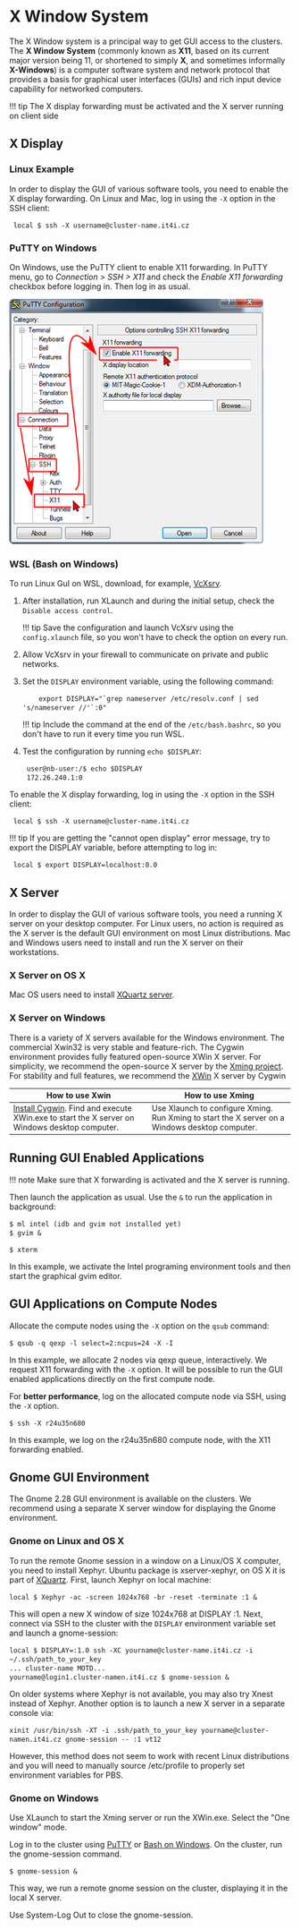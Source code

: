 # X Window System

The X Window system is a principal way to get GUI access to the clusters. The **X Window System** (commonly known as **X11**, based on its current major version being 11, or shortened to simply **X**, and sometimes informally **X-Windows**) is a computer software system and network protocol that provides a basis for graphical user interfaces (GUIs) and rich input device capability for networked computers.

!!! tip
    The X display forwarding must be activated and the X server running on client side

## X Display

### Linux Example

In order to display the GUI of various software tools, you need to enable the X display forwarding. On Linux and Mac, log in using the `-X` option in the SSH client:

```console
 local $ ssh -X username@cluster-name.it4i.cz
```

### PuTTY on Windows

On Windows, use the PuTTY client to enable X11 forwarding. In PuTTY menu, go to _Connection > SSH > X11_ and check the _Enable X11 forwarding_ checkbox before logging in. Then log in as usual.

![](../../../img/cygwinX11forwarding.png)

### WSL (Bash on Windows)

To run Linux GuI on WSL, download, for example, [VcXsrv][a].

1. After installation, run XLaunch and during the initial setup, check the `Disable access control`.

    !!! tip
        Save the configuration and launch VcXsrv using the `config.xlaunch` file, so you won't have to check the option on every run.

1. Allow VcXsrv in your firewall to communicate on private and public networks.

1. Set the `DISPLAY` environment variable, using the following command:

    ```console
        export DISPLAY="`grep nameserver /etc/resolv.conf | sed 's/nameserver //'`:0"
    ```

    !!! tip
        Include the command at the end of the `/etc/bash.bashrc`, so you don't have to run it every time you run WSL.

1. Test the configuration by running `echo $DISPLAY`:

    ```code
     user@nb-user:/$ echo $DISPLAY
     172.26.240.1:0
    ```

To enable the X display forwarding, log in using the `-X` option in the SSH client:

```console
 local $ ssh -X username@cluster-name.it4i.cz
```

!!! tip
    If you are getting the "cannot open display" error message, try to export the DISPLAY variable, before attempting to log in:

```console
 local $ export DISPLAY=localhost:0.0
```

## X Server

In order to display the GUI of various software tools, you need a running X server on your desktop computer. For Linux users, no action is required as the X server is the default GUI environment on most Linux distributions. Mac and Windows users need to install and run the X server on their workstations.

### X Server on OS X

Mac OS users need to install [XQuartz server][d].

### X Server on Windows

There is a variety of X servers available for the Windows environment. The commercial Xwin32 is very stable and feature-rich. The Cygwin environment provides fully featured open-source XWin X server. For simplicity, we recommend the open-source X server by the [Xming project][e]. For stability and full features, we recommend the [XWin][f] X server by Cygwin

| How to use Xwin | How to use Xming |
|--- | --- |
| [Install Cygwin][g]. Find and execute XWin.exe to start the X server on Windows desktop computer. | Use Xlaunch to configure Xming. Run Xming to start the X server on a Windows desktop computer. |

## Running GUI Enabled Applications

!!! note
    Make sure that X forwarding is activated and the X server is running.

Then launch the application as usual. Use the `&` to run the application in background:

```console
$ ml intel (idb and gvim not installed yet)
$ gvim &
```

```console
$ xterm
```

In this example, we activate the Intel programing environment tools and then start the graphical gvim editor.

## GUI Applications on Compute Nodes

Allocate the compute nodes using the `-X` option on the `qsub` command:

```console
$ qsub -q qexp -l select=2:ncpus=24 -X -I
```

In this example, we allocate 2 nodes via qexp queue, interactively. We request X11 forwarding with the `-X` option. It will be possible to run the GUI enabled applications directly on the first compute node.

For **better performance**, log on the allocated compute node via SSH, using the `-X` option.

```console
$ ssh -X r24u35n680
```

In this example, we log on the r24u35n680 compute node, with the X11 forwarding enabled.

## Gnome GUI Environment

The Gnome 2.28 GUI environment is available on the clusters. We recommend using a separate X server window for displaying the Gnome environment.

### Gnome on Linux and OS X

To run the remote Gnome session in a window on a Linux/OS X computer, you need to install Xephyr. Ubuntu package is
xserver-xephyr, on OS X it is part of [XQuartz][i]. First, launch Xephyr on local machine:

```console
local $ Xephyr -ac -screen 1024x768 -br -reset -terminate :1 &
```

This will open a new X window of size 1024x768 at DISPLAY :1. Next, connect via SSH to the cluster with the `DISPLAY` environment variable set and launch a gnome-session:

```console
local $ DISPLAY=:1.0 ssh -XC yourname@cluster-name.it4i.cz -i ~/.ssh/path_to_your_key
... cluster-name MOTD...
yourname@login1.cluster-namen.it4i.cz $ gnome-session &
```

On older systems where Xephyr is not available, you may also try Xnest instead of Xephyr. Another option is to launch a new X server in a separate console via:

```console
xinit /usr/bin/ssh -XT -i .ssh/path_to_your_key yourname@cluster-namen.it4i.cz gnome-session -- :1 vt12
```

However, this method does not seem to work with recent Linux distributions and you will need to manually source
/etc/profile to properly set environment variables for PBS.

### Gnome on Windows

Use XLaunch to start the Xming server or run the XWin.exe. Select the "One window" mode.

Log in to the cluster using [PuTTY][2] or [Bash on Windows][3]. On the cluster, run the gnome-session command.

```console
$ gnome-session &
```

This way, we run a remote gnome session on the cluster, displaying it in the local X server.

Use System-Log Out to close the gnome-session.

[1]: #if-no-able-to-forward-x11-using-putty-to-cygwinx
[2]: #putty-on-windows
[3]: #wsl-bash-on-windows

[a]: https://sourceforge.net/projects/vcxsrv/
[d]: https://www.xquartz.org
[e]: http://sourceforge.net/projects/xming/
[f]: http://x.cygwin.com/
[g]: http://x.cygwin.com/
[i]: http://xquartz.macosforge.org/landing/
